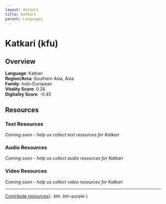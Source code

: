 ```yaml
---
layout: default
title: Katkari
parent: Languages
---
```


# Katkari (kfu)

## Overview

**Language**: Katkari  
**Region/Area**: Southern Asia, Asia  
**Family**: Indo-European  
**Vitality Score**: 0.26  
**Digitality Score**: -0.45  

## Resources

### Text Resources
*Coming soon - help us collect text resources for Katkari*

### Audio Resources
*Coming soon - help us collect audio resources for Katkari*

### Video Resources
*Coming soon - help us collect video resources for Katkari*

---

[Contribute resources](https://fairtrain.github.io/){: .btn .btn-purple }
